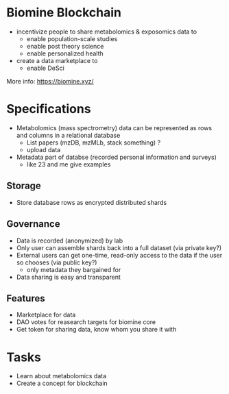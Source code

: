 # Biomine Blockchain
- incentivize people to share metabolomics & exposomics data to
  - enable population-scale studies 
  - enable post theory science
  - enable personalized health
- create a data marketplace to 
  - enable DeSci

More info: https://biomine.xyz/

# Specifications
- Metabolomics (mass spectrometry) data can be represented as rows and columns in a relational database
  - List papers (mzDB, mzMLb, stack something) ?
  - upload data
- Metadata part of databse (recorded personal information and surveys)
  - like 23 and me give examples

## Storage
- Store database rows as encrypted distributed shards 

## Governance
- Data is recorded (anonymized) by lab 
- Only user can assemble shards back into a full dataset (via private key?)
- External users can get one-time, read-only access to the data if the user so chooses (via public key?)
  - only metadata they bargained for 
- Data sharing is easy and transparent

## Features
- Marketplace for data
- DAO votes for reasearch targets for biomine core
- Get token for sharing data, know whom you share it with

# Tasks
- Learn about metabolomics data
- Create a concept for blockchain